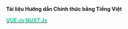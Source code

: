 **Tài liệu Hướng dẫn Chính thức bằng Tiếng Việt**

<a href="https://nuxt-vue-docs-vi.vercel.app/vue/guide/introduction" target="_blank">
    <span style="color: #00dc82; font-weight: bold">VUE Js</span>
</a>


<a href="https://nuxt-vue-docs-vi.vercel.app/nuxt/get_started/introduction" target="_blank">
    <span style="color: #00dc82; font-weight: bold">NUXT Js</span>
</a>
